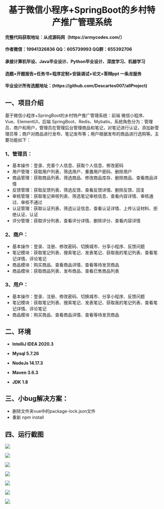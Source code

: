 <p><h1 align="center">基于微信小程序+SpringBoot的乡村特产推广管理系统</h1></p>

<h4> 完整代码获取地址：从戎源码网（https://armycodes.com/） </h4>
<h4> 作者微信：19941326836 QQ：605739993 QQ群：655392706 </h4>
<h4> 承接计算机毕设、Java毕业设计、Python毕业设计、深度学习、机器学习 </h4>
<h4> 选题+开题报告+任务书+程序定制+安装调试+论文+答辩ppt 一条龙服务 </h4>
<h4> 毕业设计所有选题地址：(https://github.com/Descartes007/allProject) </h4>

## 一、项目介绍

基于微信小程序+SpringBoot的乡村特产推广管理系统：前端 微信小程序、Vue、ElementUI，后端 SpringBoot、Redis、Mybatis，系统角色分为：管理员、商户和用户，管理员在管理后台管理商品和笔记，对笔记进行认证，添加新管理员等；商户对商品进行发布、笔记发布等；用户根据发布的商品进行选购等。主要功能如下：

### 1、管理员：

- 基本操作：登录、完善个人信息、获取个人信息、修改密码
- 用户管理：获取用户列表、筛选用户、重置用户密码、删除用户
- 商品管理：获取商品列表、筛选商品、修改商品库存、删除商品、查看商品详情
- 反馈管理：获取反馈列表、筛选反馈、查看反馈详情、删除反馈、回复
- 审核管理：获取笔记审核列表、筛选笔记审核信息、查看内容详情、审核通过、审核不通过
- 认证管理：获取认证列表、筛选认证信息、查看认证详情、上传认证材料、拒绝认证、认证
- 评分管理：获取评分列表、查看评分详情、删除评分、查看内容详情

### 2、商户：

- 基本操作：登录、注册、修改密码、切换城市、分享小程序、反馈问题
- 笔记模块：获取笔记列表、搜索笔记、发表笔记、获取我的笔记列表、查看笔记详情、评论笔记
- 商品模块：购买商品、查看商品详情、查看等待发货商品
- 商品模块：获取商品列表、发布商品、查看已售商品列表

### 3、用户：

- 基本操作：登录、注册、修改密码、切换城市、分享小程序、反馈问题
- 笔记模块：获取笔记列表、搜索笔记、发表笔记、获取我的笔记列表、查看笔记详情、评论笔记
- 商品模块：购买商品、查看商品详情、查看等待发货商品

## 二、环境

- <b>IntelliJ IDEA 2020.3</b>

- <b>Mysql 5.7.26</b>

- <b>NodeJs 14.17.3</b>

- <b>Maven 3.6.3</b>

- <b>JDK 1.8</b>

## 三、小bug解决方案：
- 删除文件夹vue中的package-lock.json文件
- 重新 npm install

## 四、运行截图
![](screenshot/1.png)

![](screenshot/2.png)

![](screenshot/3.png)

![](screenshot/4.png)

![](screenshot/5.png)

![](screenshot/6.png)

![](screenshot/7.png)
